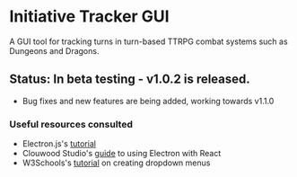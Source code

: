 # Initiative Tracker GUI

A GUI tool for tracking turns in turn-based TTRPG combat systems such as Dungeons and Dragons. 

## Status: In beta testing - v1.0.2 is released.
- Bug fixes and new features are being added, working towards v1.1.0


### Useful resources consulted
- Electron.js's [tutorial](https://www.electronjs.org/docs/latest/tutorial/tutorial-prerequisites)
- Clouwood Studio's [guide](https://clouwood.com/the-ultimate-guide-to-electron-with-react/) to using Electron with React
- W3Schools's [tutorial](https://www.w3schools.com/howto/howto_js_dropdown.asp) on creating dropdown menus